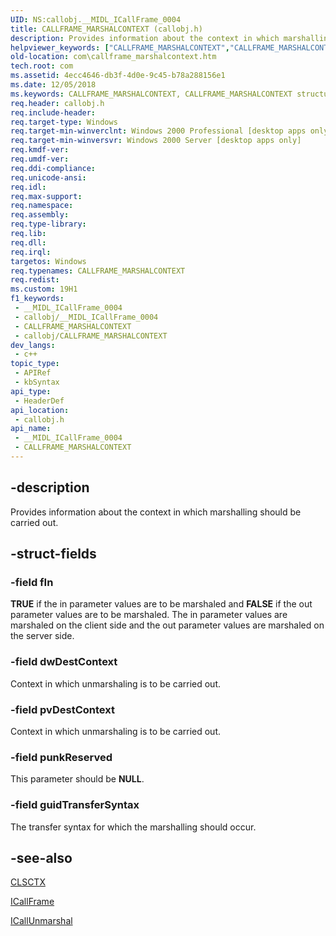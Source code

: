 ```yaml
---
UID: NS:callobj.__MIDL_ICallFrame_0004
title: CALLFRAME_MARSHALCONTEXT (callobj.h)
description: Provides information about the context in which marshalling should be carried out.
helpviewer_keywords: ["CALLFRAME_MARSHALCONTEXT","CALLFRAME_MARSHALCONTEXT structure [COM]","callobj/CALLFRAME_MARSHALCONTEXT","com.callframe_marshalcontext"]
old-location: com\callframe_marshalcontext.htm
tech.root: com
ms.assetid: 4ecc4646-db3f-4d0e-9c45-b78a288156e1
ms.date: 12/05/2018
ms.keywords: CALLFRAME_MARSHALCONTEXT, CALLFRAME_MARSHALCONTEXT structure [COM], callobj/CALLFRAME_MARSHALCONTEXT, com.callframe_marshalcontext
req.header: callobj.h
req.include-header: 
req.target-type: Windows
req.target-min-winverclnt: Windows 2000 Professional [desktop apps only]
req.target-min-winversvr: Windows 2000 Server [desktop apps only]
req.kmdf-ver: 
req.umdf-ver: 
req.ddi-compliance: 
req.unicode-ansi: 
req.idl: 
req.max-support: 
req.namespace: 
req.assembly: 
req.type-library: 
req.lib: 
req.dll: 
req.irql: 
targetos: Windows
req.typenames: CALLFRAME_MARSHALCONTEXT
req.redist: 
ms.custom: 19H1
f1_keywords:
 - __MIDL_ICallFrame_0004
 - callobj/__MIDL_ICallFrame_0004
 - CALLFRAME_MARSHALCONTEXT
 - callobj/CALLFRAME_MARSHALCONTEXT
dev_langs:
 - c++
topic_type:
 - APIRef
 - kbSyntax
api_type:
 - HeaderDef
api_location:
 - callobj.h
api_name:
 - __MIDL_ICallFrame_0004
 - CALLFRAME_MARSHALCONTEXT
---
```


## -description

Provides information about the context in which marshalling should be carried out.

## -struct-fields

### -field fIn

<b>TRUE</b> if the in parameter values are to be marshaled and <b>FALSE</b> if the out parameter values are to be marshaled. The in parameter values are marshaled on the client side and the out parameter values are marshaled on the server side.

### -field dwDestContext

Context in which unmarshaling is to be carried out.

### -field pvDestContext

Context in which unmarshaling is to be carried out.

### -field punkReserved

This parameter should be <b>NULL</b>.

### -field guidTransferSyntax

The transfer syntax for which the marshalling should occur.

## -see-also

<a href="/windows/desktop/api/wtypesbase/ne-wtypesbase-clsctx">CLSCTX</a>

<a href="/windows/desktop/api/callobj/nn-callobj-icallframe">ICallFrame</a>

<a href="/windows/desktop/api/callobj/nn-callobj-icallunmarshal">ICallUnmarshal</a>

